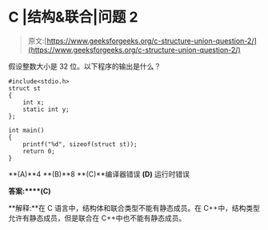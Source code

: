 # C |结构&联合|问题 2

> 原文:[https://www.geeksforgeeks.org/c-structure-union-question-2/](https://www.geeksforgeeks.org/c-structure-union-question-2/)

假设整数大小是 32 位。以下程序的输出是什么？

```
#include<stdio.h>
struct st
{
    int x;
    static int y;
};

int main()
{
    printf("%d", sizeof(struct st));
    return 0;
}
```

**(A)**4
**(B)**8
**(C)**编译器错误
**(D)** 运行时错误

**答案:****(C)**

**解释:**在 C 语言中，结构体和联合类型不能有静态成员。在 C++中，结构类型允许有静态成员，但是联合在 C++中也不能有静态成员。